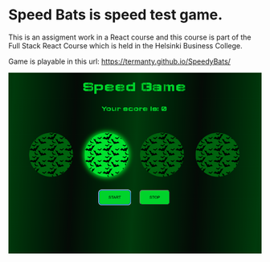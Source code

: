 # Speed Bats is speed test game.

This is an assigment work in a React course and this course is part of the Full Stack React Course which is held in the Helsinki Business College.

Game is playable in this url:
https://termanty.github.io/SpeedyBats/

![This is an image](./screenshot.png)
